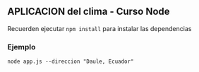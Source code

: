 ## APLICACION del clima - Curso Node

Recuerden ejecutar ```npm install``` para instalar las dependencias

### Ejemplo

```
node app.js --direccion "Daule, Ecuador"
```